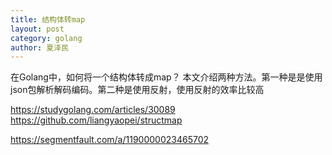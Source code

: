 ```yaml
---
title: 结构体转map
layout: post
category: golang
author: 夏泽民
---
```

在Golang中，如何将一个结构体转成map？ 本文介绍两种方法。第一种是是使用json包解析解码编码。第二种是使用反射，使用反射的效率比较高

https://studygolang.com/articles/30089
https://github.com/liangyaopei/structmap
<!-- more -->
https://segmentfault.com/a/1190000023465702
